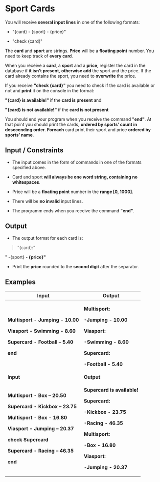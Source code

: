 # Sport Cards

You will receive **several input lines** in one of the following
formats:

  - "{card} - {sport} - {price}"

  - "check {card}"

The **card** and **sport** are strings. **Price** will be a **floating
point** number. You need to keep track of **every card**.

When you receive a **card**, a **sport** and a **price**, register the
card in the database if **it isn't present**, **otherwise add** the
sport and the price. If the card already contains the sport, you need to
**overwrite** the price.

If you receive **"check {card}"** you need to check if the card is
available or not and **print** it on the console in the format:

**"{card} is available\!"** if the **card is present** and

**"{card} is not available\!"** if the **card is not present**

You should end your program when you receive the command **"end"**. At
that point you should print the cards, **ordered by sports’ count in
desecending order**. **Foreach** card print their sport and price
**ordered by sports’ name**.

## Input / Constraints

  - The input comes in the form of commands in one of the formats
    specified above.

  - Card and sport **will always be one word string, containing no
    whitespaces**.

  - Price will be a **floating point** number in the **range \[0,
    1000\]**.

  - There will be **no invalid** input lines.

  - The programm ends when you receive the command **"end"**.

## Output

  - The output format for each card is:

> "{card}:"

" -{sport} **- {price}"**

  - Print the **price** rounded to the **second digit** after the
    separator.

## Examples

<table>
<thead>
<tr class="header">
<th><strong>Input</strong></th>
<th><strong>Output</strong></th>
</tr>
</thead>
<tbody>
<tr class="odd">
<td><p><strong>Multisport - Jumping - 10.00</strong></p>
<p><strong>Viasport - Swimming - 8.60</strong></p>
<p><strong>Supercard - Football – 5.40</strong></p>
<p><strong>end</strong></p></td>
<td><p><strong>Multisport:</strong></p>
<p><strong>-Jumping - 10.00</strong></p>
<p><strong>Viasport:</strong></p>
<p><strong>-Swimming - 8.60</strong></p>
<p><strong>Supercard:</strong></p>
<p><strong>-Football - 5.40</strong></p></td>
</tr>
<tr class="even">
<td><strong>Input</strong></td>
<td><strong>Output</strong></td>
</tr>
<tr class="odd">
<td><p><strong>Multisport - Box – 20.50</strong></p>
<p><strong>Supercard - Kickbox – 23.75</strong></p>
<p><strong>Multisport - Box - 16.80</strong></p>
<p><strong>Viasport - Jumping – 20.37</strong></p>
<p><strong>check Supercard</strong></p>
<p><strong>Supercard - Racing – 46.35</strong></p>
<p><strong>end</strong></p></td>
<td><p><strong>Supercard is available!</strong></p>
<p><strong>Supercard:</strong></p>
<p><strong>-Kickbox - 23.75</strong></p>
<p><strong>-Racing - 46.35</strong></p>
<p><strong>Multisport:</strong></p>
<p><strong>-Box - 16.80</strong></p>
<p><strong>Viasport:</strong></p>
<p><strong>-Jumping - 20.37</strong></p></td>
</tr>
</tbody>
</table>
